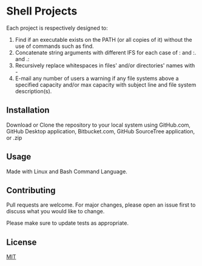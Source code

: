 # Shell Projects

Each project is respectively designed to:

1. Find if an executable exists on the PATH (or all copies of it) without the use of commands such as find.
2. Concatenate string arguments with different IFS for each case of : and :. and .:
3. Recursively replace whitespaces in files' and/or directories' names with -
4. E-mail any number of users a warning if any file systems above a specified capacity and/or max capacity with subject line and file system description(s).

## Installation

Download or Clone the repository to your local system using GitHub.com, GitHub Desktop application, Bitbucket.com, GitHub SourceTree application, or .zip

## Usage

Made with Linux and Bash Command Language.

## Contributing
Pull requests are welcome. For major changes, please open an issue first to discuss what you would like to change.

Please make sure to update tests as appropriate.

## License
[MIT](https://choosealicense.com/licenses/mit/)